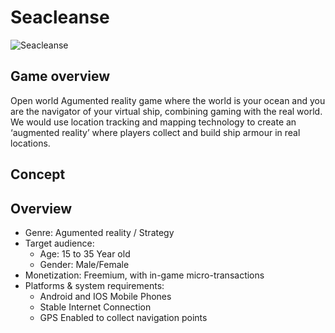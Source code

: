 # Seacleanse
![Seacleanse](https://i.pinimg.com/originals/17/22/2b/17222bd9b5018b048ffbb075350f6749.png)
## Game overview

Open world Agumented reality game where the world is your ocean and you are the navigator of your virtual ship, combining gaming with the real world.
We would use location tracking and mapping technology to create an ‘augmented reality’ where players collect and build ship armour in real locations.

## Concept
## Overview
- Genre: Agumented reality / Strategy
- Target audience: 
  - Age: 15 to 35 Year old
  - Gender: Male/Female
- Monetization: Freemium, with in-game micro-transactions
- Platforms & system requirements:  
  - Android and IOS Mobile Phones 
  - Stable Internet Connection 
  - GPS Enabled to collect navigation points
  

